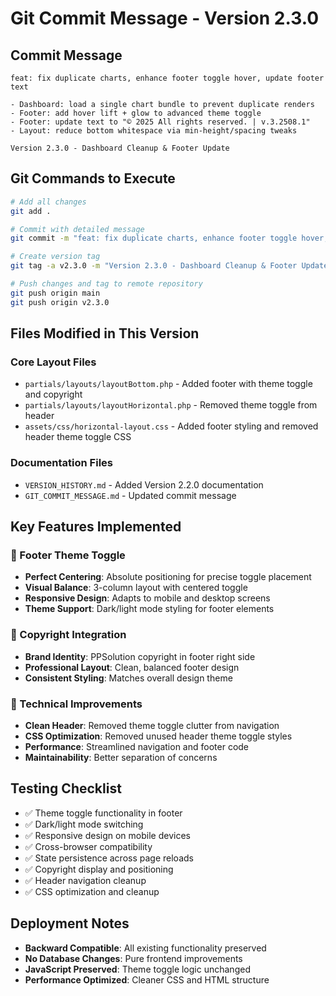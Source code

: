 # Git Commit Message - Version 2.3.0

## Commit Message
```
feat: fix duplicate charts, enhance footer toggle hover, update footer text

- Dashboard: load a single chart bundle to prevent duplicate renders
- Footer: add hover lift + glow to advanced theme toggle
- Footer: update text to "© 2025 All rights reserved. | v.3.2508.1"
- Layout: reduce bottom whitespace via min-height/spacing tweaks

Version 2.3.0 - Dashboard Cleanup & Footer Update
```

## Git Commands to Execute

```bash
# Add all changes
git add .

# Commit with detailed message
git commit -m "feat: fix duplicate charts, enhance footer toggle hover, update footer text\n\n- Dashboard: load a single chart bundle to prevent duplicate renders\n- Footer: add hover lift + glow to advanced theme toggle\n- Footer: update text to © 2025 All rights reserved. | v.3.2508.1\n- Layout: reduce bottom whitespace via min-height/spacing tweaks\n\nVersion 2.3.0 - Dashboard Cleanup & Footer Update"

# Create version tag
git tag -a v2.3.0 -m "Version 2.3.0 - Dashboard Cleanup & Footer Update"

# Push changes and tag to remote repository
git push origin main
git push origin v2.3.0
```

## Files Modified in This Version

### Core Layout Files
- `partials/layouts/layoutBottom.php` - Added footer with theme toggle and copyright
- `partials/layouts/layoutHorizontal.php` - Removed theme toggle from header
- `assets/css/horizontal-layout.css` - Added footer styling and removed header theme toggle CSS

### Documentation Files
- `VERSION_HISTORY.md` - Added Version 2.2.0 documentation
- `GIT_COMMIT_MESSAGE.md` - Updated commit message

## Key Features Implemented

### 🎯 Footer Theme Toggle
- **Perfect Centering**: Absolute positioning for precise toggle placement
- **Visual Balance**: 3-column layout with centered toggle
- **Responsive Design**: Adapts to mobile and desktop screens
- **Theme Support**: Dark/light mode styling for footer elements

### 🎨 Copyright Integration
- **Brand Identity**: PPSolution copyright in footer right side
- **Professional Layout**: Clean, balanced footer design
- **Consistent Styling**: Matches overall design theme

### 🔧 Technical Improvements
- **Clean Header**: Removed theme toggle clutter from navigation
- **CSS Optimization**: Removed unused header theme toggle styles
- **Performance**: Streamlined navigation and footer code
- **Maintainability**: Better separation of concerns

## Testing Checklist

- ✅ Theme toggle functionality in footer
- ✅ Dark/light mode switching
- ✅ Responsive design on mobile devices
- ✅ Cross-browser compatibility
- ✅ State persistence across page reloads
- ✅ Copyright display and positioning
- ✅ Header navigation cleanup
- ✅ CSS optimization and cleanup

## Deployment Notes

- **Backward Compatible**: All existing functionality preserved
- **No Database Changes**: Pure frontend improvements
- **JavaScript Preserved**: Theme toggle logic unchanged
- **Performance Optimized**: Cleaner CSS and HTML structure
